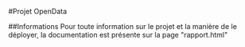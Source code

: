 #Projet OpenData

##Informations
Pour toute information sur le projet et la manière de le déployer, la documentation est présente sur la page "rapport.html"
